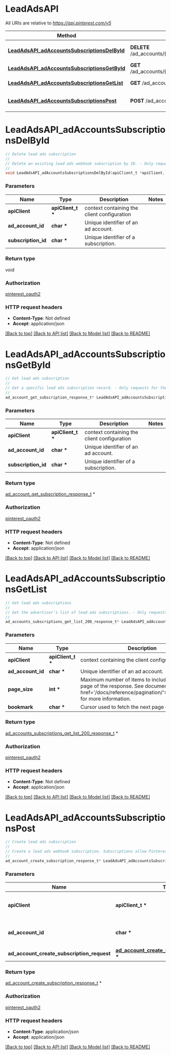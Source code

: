 # LeadAdsAPI

All URIs are relative to *https://api.pinterest.com/v5*

Method | HTTP request | Description
------------- | ------------- | -------------
[**LeadAdsAPI_adAccountsSubscriptionsDelById**](LeadAdsAPI.md#LeadAdsAPI_adAccountsSubscriptionsDelById) | **DELETE** /ad_accounts/{ad_account_id}/leads/subscriptions/{subscription_id} | Delete lead ads subscription
[**LeadAdsAPI_adAccountsSubscriptionsGetById**](LeadAdsAPI.md#LeadAdsAPI_adAccountsSubscriptionsGetById) | **GET** /ad_accounts/{ad_account_id}/leads/subscriptions/{subscription_id} | Get lead ads subscription
[**LeadAdsAPI_adAccountsSubscriptionsGetList**](LeadAdsAPI.md#LeadAdsAPI_adAccountsSubscriptionsGetList) | **GET** /ad_accounts/{ad_account_id}/leads/subscriptions | Get lead ads subscriptions
[**LeadAdsAPI_adAccountsSubscriptionsPost**](LeadAdsAPI.md#LeadAdsAPI_adAccountsSubscriptionsPost) | **POST** /ad_accounts/{ad_account_id}/leads/subscriptions | Create lead ads subscription


# **LeadAdsAPI_adAccountsSubscriptionsDelById**
```c
// Delete lead ads subscription
//
// Delete an existing lead ads webhook subscription by ID. - Only requests for the OWNER or ADMIN of the ad_account will be allowed.  <strong>This endpoint is currently in beta and not available to all apps. <a href='/docs/getting-started/beta-and-advanced-access/'>Learn more</a>.</strong>
//
void LeadAdsAPI_adAccountsSubscriptionsDelById(apiClient_t *apiClient, char *ad_account_id, char *subscription_id);
```

### Parameters
Name | Type | Description  | Notes
------------- | ------------- | ------------- | -------------
**apiClient** | **apiClient_t \*** | context containing the client configuration |
**ad_account_id** | **char \*** | Unique identifier of an ad account. | 
**subscription_id** | **char \*** | Unique identifier of a subscription. | 

### Return type

void

### Authorization

[pinterest_oauth2](../README.md#pinterest_oauth2)

### HTTP request headers

 - **Content-Type**: Not defined
 - **Accept**: application/json

[[Back to top]](#) [[Back to API list]](../README.md#documentation-for-api-endpoints) [[Back to Model list]](../README.md#documentation-for-models) [[Back to README]](../README.md)

# **LeadAdsAPI_adAccountsSubscriptionsGetById**
```c
// Get lead ads subscription
//
// Get a specific lead ads subscription record. - Only requests for the OWNER or ADMIN of the ad_account will be allowed.  <strong>This endpoint is currently in beta and not available to all apps. <a href='/docs/getting-started/beta-and-advanced-access/'>Learn more</a>.</strong>
//
ad_account_get_subscription_response_t* LeadAdsAPI_adAccountsSubscriptionsGetById(apiClient_t *apiClient, char *ad_account_id, char *subscription_id);
```

### Parameters
Name | Type | Description  | Notes
------------- | ------------- | ------------- | -------------
**apiClient** | **apiClient_t \*** | context containing the client configuration |
**ad_account_id** | **char \*** | Unique identifier of an ad account. | 
**subscription_id** | **char \*** | Unique identifier of a subscription. | 

### Return type

[ad_account_get_subscription_response_t](ad_account_get_subscription_response.md) *


### Authorization

[pinterest_oauth2](../README.md#pinterest_oauth2)

### HTTP request headers

 - **Content-Type**: Not defined
 - **Accept**: application/json

[[Back to top]](#) [[Back to API list]](../README.md#documentation-for-api-endpoints) [[Back to Model list]](../README.md#documentation-for-models) [[Back to README]](../README.md)

# **LeadAdsAPI_adAccountsSubscriptionsGetList**
```c
// Get lead ads subscriptions
//
// Get the advertiser's list of lead ads subscriptions. - Only requests for the OWNER or ADMIN of the ad_account will be allowed.  <strong>This endpoint is currently in beta and not available to all apps. <a href='/docs/getting-started/beta-and-advanced-access/'>Learn more</a>.</strong>
//
ad_accounts_subscriptions_get_list_200_response_t* LeadAdsAPI_adAccountsSubscriptionsGetList(apiClient_t *apiClient, char *ad_account_id, int *page_size, char *bookmark);
```

### Parameters
Name | Type | Description  | Notes
------------- | ------------- | ------------- | -------------
**apiClient** | **apiClient_t \*** | context containing the client configuration |
**ad_account_id** | **char \*** | Unique identifier of an ad account. | 
**page_size** | **int \*** | Maximum number of items to include in a single page of the response. See documentation on &lt;a href&#x3D;&#39;/docs/reference/pagination/&#39;&gt;Pagination&lt;/a&gt; for more information. | [optional] [default to 25]
**bookmark** | **char \*** | Cursor used to fetch the next page of items | [optional] 

### Return type

[ad_accounts_subscriptions_get_list_200_response_t](ad_accounts_subscriptions_get_list_200_response.md) *


### Authorization

[pinterest_oauth2](../README.md#pinterest_oauth2)

### HTTP request headers

 - **Content-Type**: Not defined
 - **Accept**: application/json

[[Back to top]](#) [[Back to API list]](../README.md#documentation-for-api-endpoints) [[Back to Model list]](../README.md#documentation-for-models) [[Back to README]](../README.md)

# **LeadAdsAPI_adAccountsSubscriptionsPost**
```c
// Create lead ads subscription
//
// Create a lead ads webhook subscription. Subscriptions allow Pinterest to deliver lead data from Ads Manager directly to the subscriber. Subscriptions can exist for a specific lead form or at ad account level. - Only requests for the OWNER or ADMIN of the ad_account will be allowed. - Advertisers can set up multiple integrations using ad_account_id + lead_form_id but only one integration per unique records. - For data security, egress lead data is encrypted with AES-256-GCM.  <strong>This endpoint is currently in beta and not available to all apps. <a href='/docs/getting-started/beta-and-advanced-access/'>Learn more</a>.</strong>
//
ad_account_create_subscription_response_t* LeadAdsAPI_adAccountsSubscriptionsPost(apiClient_t *apiClient, char *ad_account_id, ad_account_create_subscription_request_t *ad_account_create_subscription_request);
```

### Parameters
Name | Type | Description  | Notes
------------- | ------------- | ------------- | -------------
**apiClient** | **apiClient_t \*** | context containing the client configuration |
**ad_account_id** | **char \*** | Unique identifier of an ad account. | 
**ad_account_create_subscription_request** | **[ad_account_create_subscription_request_t](ad_account_create_subscription_request.md) \*** | Subscription to create. | 

### Return type

[ad_account_create_subscription_response_t](ad_account_create_subscription_response.md) *


### Authorization

[pinterest_oauth2](../README.md#pinterest_oauth2)

### HTTP request headers

 - **Content-Type**: application/json
 - **Accept**: application/json

[[Back to top]](#) [[Back to API list]](../README.md#documentation-for-api-endpoints) [[Back to Model list]](../README.md#documentation-for-models) [[Back to README]](../README.md)

